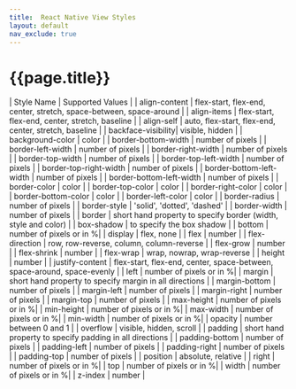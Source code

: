 ```yaml
---
title:  React Native View Styles
layout: default
nav_exclude: true
---
```

# {{page.title}}

| Style Name | Supported Values |
| align-content | flex-start, flex-end, center, stretch, space-between, space-around |
| align-items | flex-start, flex-end, center, stretch, baseline |
| align-self | auto, flex-start, flex-end, center, stretch, baseline |
| backface-visibility| visible, hidden |
| background-color | color |
| border-bottom-width | number of pixels |
| border-left-width | number of pixels |
| border-right-width | number of pixels |
| border-top-width | number of pixels |
| border-top-left-width | number of pixels |
| border-top-right-width | number of pixels |
| border-bottom-left-width | number of pixels |
| border-bottom-left-width | number of pixels |
| border-color | color |
| border-top-color | color |
| border-right-color | color |
| border-bottom-color | color |
| border-left-color | color |
| border-radius | number of pixels |
| border-style | 'solid', 'dotted', 'dashed' |
| border-width | number of pixels |
| border | short hand property to specify border (width, style and color) |
| box-shadow | to specify the box shadow |
| bottom | number of pixels or in %|
| display | flex, none |
| flex | number |
| flex-direction | row, row-reverse, column, column-reverse |
| flex-grow | number |
| flex-shrink | number |
| flex-wrap | wrap, nowrap, wrap-reverse |
| height | number |
| justify-content | flex-start, flex-end, center, space-between, space-around, space-evenly |
| left | number of pixels or in %|
| margin | short hand property to specify margin in all directions |
| margin-bottom | number of pixels |
| margin-left | number of pixels |
| margin-right | number of pixels |
| margin-top | number of pixels |
| max-height | number of pixels or in %|
| min-height | number of pixels or in %|
| max-width | number of pixels or in %|
| min-width | number of pixels or in %|
| opacity | number between 0 and 1 |
| overflow | visible, hidden, scroll |
| padding | short hand property to specify padding in all directions |
| padding-bottom | number of pixels |
| padding-left | number of pixels |
| padding-right | number of pixels |
| padding-top | number of pixels |
| position | absolute, relative |
| right | number of pixels or in %|
| top | number of pixels or in %|
| width | number of pixels or in %|
| z-index | number |
